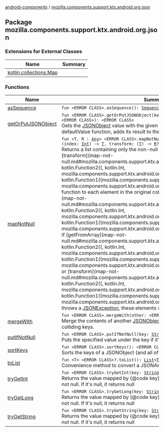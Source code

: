 [android-components](../index.md) / [mozilla.components.support.ktx.android.org.json](./index.md)

## Package mozilla.components.support.ktx.android.org.json

### Extensions for External Classes

| Name | Summary |
|---|---|
| [kotlin.collections.Map](kotlin.collections.-map/index.md) |  |

### Functions

| Name | Summary |
|---|---|
| [asSequence](as-sequence.md) | `fun <ERROR CLASS>.asSequence(): `[`Sequence`](https://kotlinlang.org/api/latest/jvm/stdlib/kotlin.sequences/-sequence/index.html)`<`[`Any`](https://kotlinlang.org/api/latest/jvm/stdlib/kotlin/-any/index.html)`>` |
| [getOrPutJSONObject](get-or-put-j-s-o-n-object.md) | `fun <ERROR CLASS>.getOrPutJSONObject(key: `[`String`](https://kotlinlang.org/api/latest/jvm/stdlib/kotlin/-string/index.html)`, defaultValue: () -> <ERROR CLASS>): <ERROR CLASS>`<br>Gets the [JSONObject](#) value with the given key if it exists. Otherwise calls the defaultValue function, adds its result to the object, and returns that. |
| [mapNotNull](map-not-null.md) | `fun <T, R : `[`Any`](https://kotlinlang.org/api/latest/jvm/stdlib/kotlin/-any/index.html)`> <ERROR CLASS>.mapNotNull(getFromArray: <ERROR CLASS>.(index: `[`Int`](https://kotlinlang.org/api/latest/jvm/stdlib/kotlin/-int/index.html)`) -> `[`T`](map-not-null.md#T)`, transform: (`[`T`](map-not-null.md#T)`) -> `[`R`](map-not-null.md#R)`?): `[`List`](https://kotlinlang.org/api/latest/jvm/stdlib/kotlin.collections/-list/index.html)`<`[`R`](map-not-null.md#R)`>`<br>Returns a list containing only the non-null results of applying the given [transform](map-not-null.md#mozilla.components.support.ktx.android.org.json$mapNotNull(, kotlin.Function2((, kotlin.Int, mozilla.components.support.ktx.android.org.json.mapNotNull.T)), kotlin.Function1((mozilla.components.support.ktx.android.org.json.mapNotNull.T, mozilla.components.support.ktx.android.org.json.mapNotNull.R)))/transform) function to each element in the original collection as returned by [getFromArray](map-not-null.md#mozilla.components.support.ktx.android.org.json$mapNotNull(, kotlin.Function2((, kotlin.Int, mozilla.components.support.ktx.android.org.json.mapNotNull.T)), kotlin.Function1((mozilla.components.support.ktx.android.org.json.mapNotNull.T, mozilla.components.support.ktx.android.org.json.mapNotNull.R)))/getFromArray). If [getFromArray](map-not-null.md#mozilla.components.support.ktx.android.org.json$mapNotNull(, kotlin.Function2((, kotlin.Int, mozilla.components.support.ktx.android.org.json.mapNotNull.T)), kotlin.Function1((mozilla.components.support.ktx.android.org.json.mapNotNull.T, mozilla.components.support.ktx.android.org.json.mapNotNull.R)))/getFromArray) or [transform](map-not-null.md#mozilla.components.support.ktx.android.org.json$mapNotNull(, kotlin.Function2((, kotlin.Int, mozilla.components.support.ktx.android.org.json.mapNotNull.T)), kotlin.Function1((mozilla.components.support.ktx.android.org.json.mapNotNull.T, mozilla.components.support.ktx.android.org.json.mapNotNull.R)))/transform) throws a [JSONException](#), these elements will also be omitted. |
| [mergeWith](merge-with.md) | `fun <ERROR CLASS>.mergeWith(other: <ERROR CLASS>): `[`Unit`](https://kotlinlang.org/api/latest/jvm/stdlib/kotlin/-unit/index.html)<br>Merge the contents of another [JSONObject](#) with this object, overwriting the colliding keys. |
| [putIfNotNull](put-if-not-null.md) | `fun <ERROR CLASS>.putIfNotNull(key: `[`String`](https://kotlinlang.org/api/latest/jvm/stdlib/kotlin/-string/index.html)`, value: `[`Any`](https://kotlinlang.org/api/latest/jvm/stdlib/kotlin/-any/index.html)`?): `[`Unit`](https://kotlinlang.org/api/latest/jvm/stdlib/kotlin/-unit/index.html)<br>Puts the specified value under the key if it's not null |
| [sortKeys](sort-keys.md) | `fun <ERROR CLASS>.sortKeys(): <ERROR CLASS>`<br>Sorts the keys of a JSONObject (and all of its child JSONObjects) alphabetically |
| [toList](to-list.md) | `fun <T> <ERROR CLASS>?.toList(): `[`List`](https://kotlinlang.org/api/latest/jvm/stdlib/kotlin.collections/-list/index.html)`<`[`T`](to-list.md#T)`>`<br>Convenience method to convert a JSONArray into a List |
| [tryGetInt](try-get-int.md) | `fun <ERROR CLASS>.tryGetInt(key: `[`String`](https://kotlinlang.org/api/latest/jvm/stdlib/kotlin/-string/index.html)`): `[`Int`](https://kotlinlang.org/api/latest/jvm/stdlib/kotlin/-int/index.html)`?`<br>Returns the value mapped by {@code key} if it exists, and if the value returned is not null. If it's null, it returns null |
| [tryGetLong](try-get-long.md) | `fun <ERROR CLASS>.tryGetLong(key: `[`String`](https://kotlinlang.org/api/latest/jvm/stdlib/kotlin/-string/index.html)`): `[`Long`](https://kotlinlang.org/api/latest/jvm/stdlib/kotlin/-long/index.html)`?`<br>Returns the value mapped by {@code key} if it exists, and if the value returned is not null. If it's null, it returns null |
| [tryGetString](try-get-string.md) | `fun <ERROR CLASS>.tryGetString(key: `[`String`](https://kotlinlang.org/api/latest/jvm/stdlib/kotlin/-string/index.html)`): `[`String`](https://kotlinlang.org/api/latest/jvm/stdlib/kotlin/-string/index.html)`?`<br>Returns the value mapped by {@code key} if it exists, and if the value returned is not null. If it's null, it returns null |
